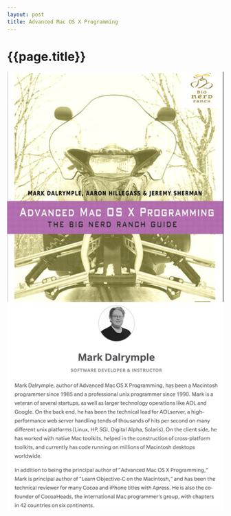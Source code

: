 ```yaml
---
layout: post
title: Advanced Mac OS X Programming
---
```

{{page.title}}
===========================
<img src="/images/posts/2019-04-02/Advanced_Mac_OS_X_Programming.png">
<img src="/images/posts/2019-04-02/Mark_Dalrymple.png">
